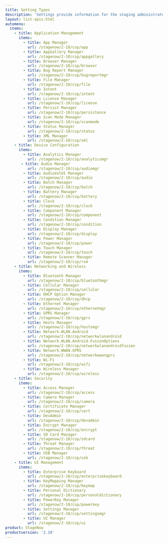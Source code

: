```yaml
---
title: Setting Types
description: 'Settings provide information for the staging administrator about how to configure and manage settings for use when creating profiles. Each Setting Type lists the parameters and functions available for configuring that particular group of settings.'
layout: list-apis.html
automenu:
  items:
    - title: Application Management
      items:
        - title: App Manager
          url: /stagenow/2-10/csp/app
        - title: AppGallery Manager
          url: /stagenow/2-10/csp/appgallery
        - title: Browser Manager
          url: /stagenow/2-10/csp/browser
        - title: Bug Report Manager
          url: /stagenow/2-10/csp/bugreportmgr
        - title: File Manager
          url: /stagenow/2-10/csp/file
        - title: Intent
          url: /stagenow/2-10/csp/intent
        - title: License Manager
          url: /stagenow/2-10/csp/license
        - title: Persist Manager
          url: /stagenow/2-10/csp/persistence
        - title: Scan Mode Manager
          url: /stagenow/2-10/csp/scanmode
        - title: Status Manager
          url: /stagenow/2-10/csp/status
        - title: XML Manager
          url: /stagenow/2-10/csp/xml
    - title: Device Configuration
      items:
        - title: Analytics Manager
          url: /stagenow/2-10/csp/analyticsmgr
       - title: Audio Manager
          url: /stagenow/2-10/csp/audiomgr
        - title: AudioVolUI Manager
          url: /stagenow/2-10/csp/audio
        - title: Batch Manager
          url: /stagenow/2-10/csp/batch
        - title: Battery Manager
          url: /stagenow/2-10/csp/battery
        - title: Clock
          url: /stagenow/2-10/csp/clock
        - title: Component Manager
          url: /stagenow/2-10/csp/component
        - title: Condition Manager
          url: /stagenow/2-10/csp/condition
        - title: Display Manager
          url: /stagenow/2-10/csp/display
        - title: Power Manager
          url: /stagenow/2-10/csp/power
        - title: Touch Manager
          url: /stagenow/2-10/csp/touch
        - title: Remote Scanner Manager
          url: /stagenow/2-10/csp/rsm
    - title: Networking and Wireless
      items:
        - title: Bluetooth Manager
          url: /stagenow/2-10/csp/bluetoothmgr
        - title: Cellular Manager
          url: /stagenow/2-10/csp/cellular
        - title: DHCP Option Manager
          url: /stagenow/2-10/csp/dhcp
        - title: Ethernet Manager
          url: /stagenow/2-10/csp/ethernetmgr
        - title: GPRS Manager
          url: /stagenow/2-10/csp/gprs
        - title: Hosts Manager
          url: /stagenow/2-10/csp/hostsmgr
        - title: Network.WLAN.Android
          url: /stagenow/2-10/csp/networkwlanandroid
        - title: Network.WLAN.Android.FusionOptions
          url: /stagenow/2-10/csp/networkwlanandroidfusion
        - title: Network.WWAN.GPRS
          url: /stagenow/2-10/csp/networkwwangprs
        - title: Wi-Fi
          url: /stagenow/2-10/csp/wifi
        - title: Wireless Manager
          url: /stagenow/2-10/csp/wireless
    - title: Security
      items:
        - title: Access Manager
          url: /stagenow/2-10/csp/access
        - title: Camera Manager
          url: /stagenow/2-10/csp/camera
        - title: Certificate Manager
          url: /stagenow/2-10/csp/cert
        - title: DevAdmin
          url: /stagenow/2-10/csp/devadmin
        - title: Encrypt Manager
          url: /stagenow/2-10/csp/encrypt
        - title: SD Card Manager
          url: /stagenow/2-10/csp/sdcard
        - title: Threat Manager
          url: /stagenow/2-10/csp/threat
        - title: USB Manager
          url: /stagenow/2-10/csp/usb
    - title: UI Management
      items:
        - title: Enterprise Keyboard
          url: /stagenow/2-10/csp/enterprisekeyboard
        - title: KeyMapping Manager
          url: /stagenow/2-10/csp/keymap
        - title: Personal Dictionary
          url: /stagenow/2-10/csp/personaldictionary
        - title: PowerKey Manager
          url: /stagenow/2-10/csp/powerkey
        - title: Settings Manager
          url: /stagenow/2-10/csp/settingsmgr
        - title: UI Manager
          url: /stagenow/2-10/csp/ui
product: StageNow
productversion: '2.10'
---
```

